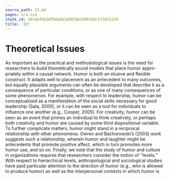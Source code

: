 ```yaml
---
source_path: 13.md
pages: n/a-n/a
chunk_id: 58c0af663df0da663e08f6b4206f8dc5f3d72210
title: '13'
---
```

# Theoretical Issues

As important as the practical and methodological issues is the need for researchers to build theoretically sound models that place humor appro- priately within a causal network. Humor is both an elusive and ﬂexible construct. It adapts well to placement as an antecedent to many outcomes, but equally plausible arguments can often be developed that describe it as a consequence of particular conditions, or as one of many consequences of some phenomenon. For example, with respect to leadership, humor can be conceptualized as a manifestation of the social skills necessary for good leadership (Sala, 2000), or it can be seen as a tool for individuals to inﬂuence one another (e.g., Cooper, 2005). For creativity, humor can be seen as an event that primes an individual to think creatively, or perhaps both creativity and humor are caused by some third dispositional variable. To further complicate matters, humor might stand in a reciprocal relationship with other phenomena. Owren and Bachorowski’s (2003) work suggests such a relationship, wherein humor and laughter might be antecedents that promote positive affect, which in turn promotes more humor use, and so on. Finally, we note that the study of humor and culture in organizations requires that researchers consider the notion of ‘‘levels.’’ With respect to hierarchical levels, anthropological and sociological studies have paid particular attention to the direction of humor (e.g., who is allowed to produce humor) as well as the interpersonal contexts in which humor is
